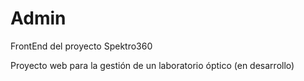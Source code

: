 # Admin
FrontEnd del proyecto Spektro360

Proyecto web para la gestión de un laboratorio óptico (en desarrollo)
